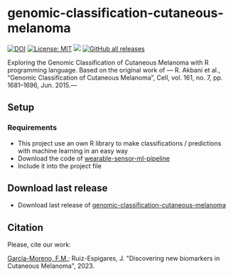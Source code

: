 # genomic-classification-cutaneous-melanoma
[![DOI](https://zenodo.org/badge/DOI/10.5281/zenodo.7745649.svg)](https://doi.org/10.5281/zenodo.7745649)
[![License: MIT](https://img.shields.io/badge/License-MIT-yellow.svg)](https://opensource.org/licenses/MIT) <img src="https://img.shields.io/github/release/frangam/genomic-classification-cutaneous-melanoma.svg"/> [![GitHub all releases](https://img.shields.io/github/downloads/frangam/genomic-classification-cutaneous-melanoma/total)](https://github.com/frangam/genomic-classification-cutaneous-melanoma/releases) 

Exploring the Genomic Classification of Cutaneous Melanoma with R programming language. Based on the original work of — R. Akbani et al., “Genomic Classification of Cutaneous Melanoma”, Cell, vol. 161, no. 7, pp. 1681–1696, Jun. 2015.—

## Setup
### Requirements
- This project use an own R library to make classifications / predictions with machine learning in an easy way
- Download the code of [wearable-sensor-ml-pipeline](https://github.com/frangam/wearable-sensor-ml-pipeline)
- Include it into the project file

## Download last release
- Download last release of [genomic-classification-cutaneous-melanoma](https://github.com/frangam/genomic-classification-cutaneous-melanoma/releases/download/1.0/genomic-classification-cutaneous-melanoma-v1.0.zip)


## Citation
Please, cite our work:

[Garcia-Moreno, F.M.](https://frangam.com/); Ruiz-Espigares, J. "Discovering new biomarkers in Cutaneous Melanoma", 2023.

